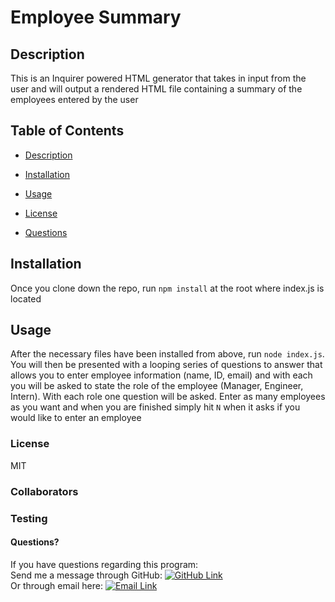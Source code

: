 # Employee Summary
## Description
This is an Inquirer powered HTML generator that takes in input from the user and will output a rendered HTML file containing a summary of the employees entered by the user
## Table of Contents
* [Description](#Description)
* [Installation](#Installation)
* [Usage](#Usage)
* [License](#License)


* [Questions](#Questions)

## Installation
Once you clone down the repo, run `npm install` at the root where index.js is located
## Usage
After the necessary files have been installed from above, run `node index.js`. You will then be presented with a looping series of questions to answer that allows you to enter employee information (name, ID, email) and with each you will be asked to state the role of the employee (Manager, Engineer, Intern). With each role one question will be asked. Enter as many employees as you want and when you are finished simply hit `N` when it asks if you would like to enter an employee
### License
MIT
### Collaborators

### Testing

#### Questions?
If you have questions regarding this program:<br>
Send me a message through GitHub: [![GitHub Link](https://img.shields.io/badge/Github-GrimmeDev-lightgrey.svg)](https://github.com/GrimmeDev)<br>
Or through email here: <a href="mailto:rjgrimes@gmail.com" target="_blank">![Email Link](https://img.shields.io/badge/EMAIL-ME-informational.svg)</a>

